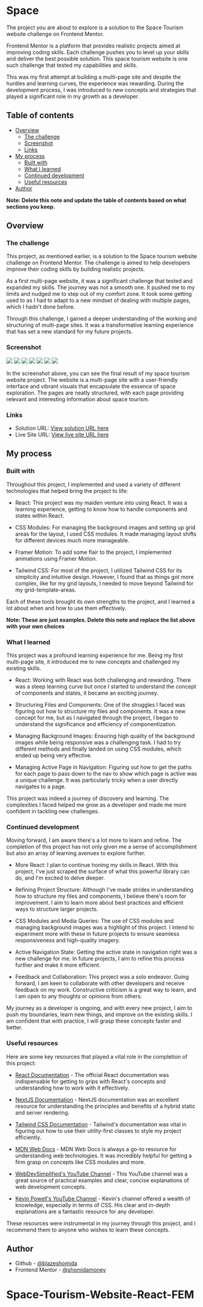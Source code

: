 # Space  <!-- omit in toc -->

The project you are about to explore is a solution to the Space Tourism website challenge on Frontend Mentor.

Frontend Mentor is a platform that provides realistic projects aimed at improving coding skills. Each challenge pushes you to level up your skills and deliver the best possible solution. This space tourism website is one such challenge that tested my capabilities and skills.

This was my first attempt at building a multi-page site and despite the hurdles and learning curves, the experience was rewarding. During the development process, I was introduced to new concepts and strategies that played a significant role in my growth as a developer.


## Table of contents <!-- omit in toc -->

- [Overview](#overview)
  - [The challenge](#the-challenge)
  - [Screenshot](#screenshot)
  - [Links](#links)
- [My process](#my-process)
  - [Built with](#built-with)
  - [What I learned](#what-i-learned)
  - [Continued development](#continued-development)
  - [Useful resources](#useful-resources)
- [Author](#author)

**Note: Delete this note and update the table of contents based on what sections you keep.**

## Overview

### The challenge

This project, as mentioned earlier, is a solution to the Space tourism website challenge on Frontend Mentor. The challenge is aimed to help developers improve their coding skills by building realistic projects.

As a first multi-page website, it was a significant challenge that tested and expanded my skills. The journey was not a smooth one. It pushed me to my limits and nudged me to step out of my comfort zone. It took some getting used to as I had to adapt to a new mindset of dealing with multiple pages, which I hadn't done before.

Through this challenge, I gained a deeper understanding of the working and structuring of multi-page sites. It was a transformative learning experience that has set a new standard for my future projects.

### Screenshot

![](./public/screenshots/final-desktop-crew.jpeg)
![](./public/screenshots/final-desktop-planet.jpeg)
![](./public/screenshots/final-tablet-planet.jpeg)
![](./public/screenshots/final-tablet-rocket.jpeg)
![](./public/screenshots/final-tablet-landscape-planet.jpeg)
![](./public/screenshots/final-mobile-crew.jpeg)
![](./public/screenshots/final-mobile-home.jpeg)


In the screenshot above, you can see the final result of my space tourism website project. The website is a multi-page site with a user-friendly interface and vibrant visuals that encapsulate the essence of space exploration. The pages are neatly structured, with each page providing relevant and interesting information about space tourism.

### Links

- Solution URL: [View solution URL here](https://www.frontendmentor.io/challenges/space-tourism-multipage-website-gRWj1URZ3/hub)
- Live Site URL: [View live site URL here](https://space-tourism-react-fem.vercel.app/)

## My process

### Built with

Throughout this project, I implemented and used a variety of different technologies that helped bring the project to life:

- React: This project was my maiden venture into using React. It was a learning experience, getting to know how to handle components and states within React.

- CSS Modules: For managing the background images and setting up grid areas for the layout, I used CSS modules. It made managing layout shifts for different devices much more manageable.

- Framer Motion: To add some flair to the project, I implemented animations using Framer Motion.

- Tailwind CSS: For most of the project, I utilized Tailwind CSS for its simplicity and intuitive design. However, I found that as things got more complex, like for my grid layouts, I needed to move beyond Tailwind for my grid-template-areas.

Each of these tools brought its own strengths to the project, and I learned a lot about when and how to use them effectively.

**Note: These are just examples. Delete this note and replace the list above with your own choices**

### What I learned

This project was a profound learning experience for me. Being my first multi-page site, it introduced me to new concepts and challenged my existing skills.

- React: Working with React was both challenging and rewarding. There was a steep learning curve but once I started to understand the concept of components and states, it became an exciting journey.

- Structuring Files and Components: One of the struggles I faced was figuring out how to structure my files and components. It was a new concept for me, but as I navigated through the project, I began to understand the significance and efficiency of componentization.

- Managing Background Images: Ensuring high quality of the background images while being responsive was a challenging task. I had to try different methods and finally landed on using CSS modules, which ended up being very effective.

- Managing Active Page in Navigation: Figuring out how to get the paths for each page to pass down to the nav to show which page is active was a unique challenge. It was particularly tricky when a user directly navigates to a page.

This project was indeed a journey of discovery and learning. The complexities I faced helped me grow as a developer and made me more confident in tackling new challenges.

### Continued development

Moving forward, I am aware there's a lot more to learn and refine. The completion of this project has not only given me a sense of accomplishment but also an array of learning avenues to explore further.

- More React: I plan to continue honing my skills in React. With this project, I've just scraped the surface of what this powerful library can do, and I'm excited to delve deeper.

- Refining Project Structure: Although I've made strides in understanding how to structure my files and components, I believe there's room for improvement. I aim to learn more about best practices and efficient ways to structure larger projects.

- CSS Modules and Media Queries: The use of CSS modules and managing background images was a highlight of this project. I intend to experiment more with these in future projects to ensure seamless responsiveness and high-quality imagery.

- Active Navigation State: Getting the active state in navigation right was a new challenge for me. In future projects, I aim to refine this process further and make it more efficient.

- Feedback and Collaboration: This project was a solo endeavor. Going forward, I am keen to collaborate with other developers and receive feedback on my work. Constructive criticism is a great way to learn, and I am open to any thoughts or opinions from others.

My journey as a developer is ongoing, and with every new project, I aim to push my boundaries, learn new things, and improve on the existing skills. I am confident that with practice, I will grasp these concepts faster and better.

### Useful resources

Here are some key resources that played a vital role in the completion of this project:

- [React Documentation](https://react.dev/learn) - The official React documentation was indispensable for getting to grips with React's concepts and understanding how to work with it effectively.

- [NextJS Documentation](https://nextjs.org/docs) - NextJS documentation was an excellent resource for understanding the principles and benefits of a hybrid static and server rendering.

- [Tailwind CSS Documentation](https://tailwindcss.com/docs/installation) - Tailwind's documentation was vital in figuring out how to use their utility-first classes to style my project efficiently.

- [MDN Web Docs](https://developer.mozilla.org/en-US/) - MDN Web Docs is always a go-to resource for understanding web technologies. It was incredibly helpful for getting a firm grasp on concepts like CSS modules and more.

- [WebDevSimplified's YouTube Channel](https://www.youtube.com/c/webdevsimplified) - This YouTube channel was a great source of practical examples and clear, concise explanations of web development concepts.

- [Kevin Powell's YouTube Channel](https://www.youtube.com/channel/UCJZv4d5rbIKd4QHMPkcABCw) - Kevin's channel offered a wealth of knowledge, especially in terms of CSS. His clear and in-depth explanations are a fantastic resource for any developer.

These resources were instrumental in my journey through this project, and I recommend them to anyone who wishes to learn these concepts.

## Author

- Github - [@blazeshomida](https://github.com/blazeshomida)
- Frontend Mentor - [@shomidamoney](https://www.frontendmentor.io/profile/shomidamoney)

# Space-Tourism-Website-React-FEM
